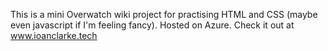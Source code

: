 This is a mini Overwatch wiki project for practising HTML and CSS (maybe even javascript if I'm feeling fancy).
Hosted on Azure.
Check it out at www.ioanclarke.tech
